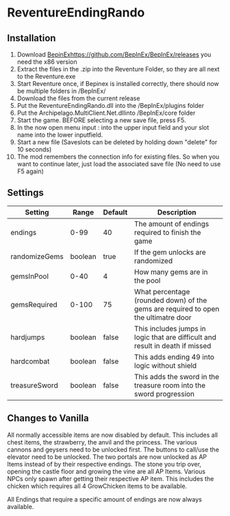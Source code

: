 # ReventureEndingRando

## Installation
1. Download [BepinEx](https://github.com/BepInEx/BepInEx/releases)https://github.com/BepInEx/BepInEx/releases you need the x86 version
2. Extract the files in the .zip into the Reventure Folder, so they are all next to the Reventure.exe
3. Start Reventure once, if Bepinex is installed correctly, there should now be multiple folders in /BepInEx/
4. Download the files from the current release
5. Put the ReventureEndingRando.dll into the /BepInEx/plugins folder
6. Put the Archipelago.MultiClient.Net.dllinto /BepInEx/core folder
7. Start the game. BEFORE selecting a new save file, press F5.
8. In the now open menu input <host>:<port> into the upper input field and your slot name into the lower inputfield.
9. Start a new file (Saveslots can be deleted by holding down "delete" for 10 seconds)
10. The mod remembers the connection info for existing files. So when you want to continue later, just load the associated save file (No need to use F5 again)

## Settings
| Setting      | Range   | Default | Description                              |
|--------------|---------|---------|------------------------------------------|
|endings       | 0-99    | 40      |The amount of endings required to finish the game|
|randomizeGems | boolean | true    |If the gem unlocks are randomized|
|gemsInPool    | 0-40    | 4       |How many gems are in the pool|
|gemsRequired  | 0-100   | 75      |What percentage (rounded down) of the gems are required to open the ultimatre door|
|hardjumps     | boolean | false   |This includes jumps in logic that are difficult and result in death if missed|
|hardcombat    | boolean | false   |This adds ending 49 into logic without shield|
|treasureSword | boolean | false   |This adds the sword in the treasure room into the sword progression|


## Changes to Vanilla
All normally accessible items are now disabled by default. This includes all chest items, the strawberry, the anvil and the princess.
The various cannons and geysers need to be unlocked first.
The buttons to call/use the elevator need to be unlocked.
The two portals are now unlocked as AP Items instead of by their respective endings.
The stone you trip over, opening the castle floor and growing the vine are all AP Items.
Various NPCs only spawn after getting their respective AP item. This includes the chicken which requires all 4 GrowChicken items to be available.

All Endings that require a specific amount of endings are now always available.
